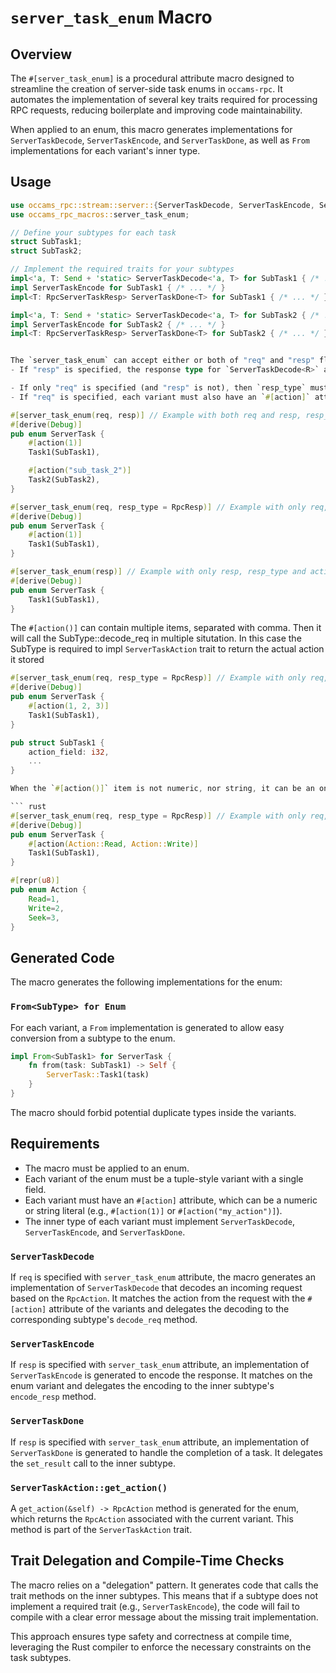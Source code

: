 # `server_task_enum` Macro

## Overview

The `#[server_task_enum]` is a procedural attribute macro designed to streamline the creation of server-side task enums in `occams-rpc`. It automates the implementation of several key traits required for processing RPC requests, reducing boilerplate and improving code maintainability.

When applied to an enum, this macro generates implementations for `ServerTaskDecode`, `ServerTaskEncode`, and `ServerTaskDone`, as well as `From` implementations for each variant's inner type.

## Usage

```rust
use occams_rpc::stream::server::{ServerTaskDecode, ServerTaskEncode, ServerTaskDone};
use occams_rpc_macros::server_task_enum;

// Define your subtypes for each task
struct SubTask1;
struct SubTask2;

// Implement the required traits for your subtypes
impl<'a, T: Send + 'static> ServerTaskDecode<'a, T> for SubTask1 { /* ... */ }
impl ServerTaskEncode for SubTask1 { /* ... */ }
impl<T: RpcServerTaskResp> ServerTaskDone<T> for SubTask1 { /* ... */ }

impl<'a, T: Send + 'static> ServerTaskDecode<'a, T> for SubTask2 { /* ... */ }
impl ServerTaskEncode for SubTask2 { /* ... */ }
impl<T: RpcServerTaskResp> ServerTaskDone<T> for SubTask2 { /* ... */ }


The `server_task_enum` can accept either or both of "req" and "resp" flags.
- If "resp" is specified, the response type for `ServerTaskDecode<R>` and `ServerTaskDone<R>` is implicitly `Self` (the enum itself). In this case, `resp_type` can be omitted.

- If only "req" is specified (and "resp" is not), then `resp_type` must be provided. This `resp_type` specifies the type `<R>` for parameters of `ServerTaskDecode<R>` and `ServerTaskDone<R>`.
- If "req" is specified, each variant must also have an `#[action]` attribute to associate it with an RPC action.

#[server_task_enum(req, resp)] // Example with both req and resp, resp_type omitted
#[derive(Debug)]
pub enum ServerTask {
    #[action(1)]
    Task1(SubTask1),

    #[action("sub_task_2")]
    Task2(SubTask2),
}

#[server_task_enum(req, resp_type = RpcResp)] // Example with only req, resp_type is required
#[derive(Debug)]
pub enum ServerTask {
    #[action(1)]
    Task1(SubTask1),
}

#[server_task_enum(resp)] // Example with only resp, resp_type and action is not required
#[derive(Debug)]
pub enum ServerTask {
    Task1(SubTask1),
}
```

The `#[action()]` can contain multiple items, separated with comma. Then it will call the SubType::decode_req in multiple situtation.
In this case the SubType is required to impl `ServerTaskAction` trait to return the actual action it stored

```rust
#[server_task_enum(req, resp_type = RpcResp)] // Example with only req, resp_type is required
#[derive(Debug)]
pub enum ServerTask {
    #[action(1, 2, 3)]
    Task1(SubTask1),
}

pub struct SubTask1 {
    action_field: i32,
    ...
}

When the `#[action()]` item is not numeric, nor string, it can be an one or multiple Enum value, in this case the value conver to number when parsing.

``` rust
#[server_task_enum(req, resp_type = RpcResp)] // Example with only req, resp_type is required
#[derive(Debug)]
pub enum ServerTask {
    #[action(Action::Read, Action::Write)]
    Task1(SubTask1),
}

#[repr(u8)]
pub enum Action {
    Read=1,
    Write=2,
    Seek=3,
}
```

## Generated Code

The macro generates the following implementations for the enum:

### `From<SubType> for Enum`

For each variant, a `From` implementation is generated to allow easy conversion from a subtype to the enum.

```rust
impl From<SubTask1> for ServerTask {
    fn from(task: SubTask1) -> Self {
        ServerTask::Task1(task)
    }
}
```

The macro should forbid potential duplicate types inside the variants.

## Requirements

- The macro must be applied to an enum.
- Each variant of the enum must be a tuple-style variant with a single field.
- Each variant must have an `#[action]` attribute, which can be a numeric or string literal (e.g., `#[action(1)]` or `#[action("my_action")]`).
- The inner type of each variant must implement `ServerTaskDecode`, `ServerTaskEncode`, and `ServerTaskDone`.

### `ServerTaskDecode`

If `req` is specified with `server_task_enum` attribute, the macro generates an implementation of `ServerTaskDecode` that decodes an incoming request based on the `RpcAction`. It matches the action from the request with the `#[action]` attribute of the variants and delegates the decoding to the corresponding subtype's `decode_req` method.

### `ServerTaskEncode`

If `resp` is specified with `server_task_enum` attribute, an implementation of `ServerTaskEncode` is generated to encode the response. It matches on the enum variant and delegates the encoding to the inner subtype's `encode_resp` method.

### `ServerTaskDone`

If `resp` is specified with `server_task_enum` attribute, an implementation of `ServerTaskDone` is generated to handle the completion of a task. It delegates the `set_result` call to the inner subtype.

### `ServerTaskAction::get_action()`

A `get_action(&self) -> RpcAction` method is generated for the enum, which returns the `RpcAction` associated with the current variant. This method is part of the `ServerTaskAction` trait.


## Trait Delegation and Compile-Time Checks

The macro relies on a "delegation" pattern. It generates code that calls the trait methods on the inner subtypes. This means that if a subtype does not implement a required trait (e.g., `ServerTaskEncode`), the code will fail to compile with a clear error message about the missing trait implementation.

This approach ensures type safety and correctness at compile time, leveraging the Rust compiler to enforce the necessary constraints on the task subtypes.
